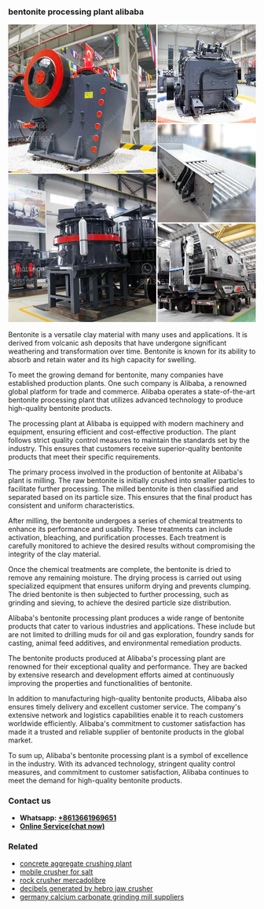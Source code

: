 <h3>bentonite processing plant alibaba</h3><img src='1704791275.jpg' alt=''><p>Bentonite is a versatile clay material with many uses and applications. It is derived from volcanic ash deposits that have undergone significant weathering and transformation over time. Bentonite is known for its ability to absorb and retain water and its high capacity for swelling.</p><p>To meet the growing demand for bentonite, many companies have established production plants. One such company is Alibaba, a renowned global platform for trade and commerce. Alibaba operates a state-of-the-art bentonite processing plant that utilizes advanced technology to produce high-quality bentonite products.</p><p>The processing plant at Alibaba is equipped with modern machinery and equipment, ensuring efficient and cost-effective production. The plant follows strict quality control measures to maintain the standards set by the industry. This ensures that customers receive superior-quality bentonite products that meet their specific requirements.</p><p>The primary process involved in the production of bentonite at Alibaba's plant is milling. The raw bentonite is initially crushed into smaller particles to facilitate further processing. The milled bentonite is then classified and separated based on its particle size. This ensures that the final product has consistent and uniform characteristics.</p><p>After milling, the bentonite undergoes a series of chemical treatments to enhance its performance and usability. These treatments can include activation, bleaching, and purification processes. Each treatment is carefully monitored to achieve the desired results without compromising the integrity of the clay material.</p><p>Once the chemical treatments are complete, the bentonite is dried to remove any remaining moisture. The drying process is carried out using specialized equipment that ensures uniform drying and prevents clumping. The dried bentonite is then subjected to further processing, such as grinding and sieving, to achieve the desired particle size distribution.</p><p>Alibaba's bentonite processing plant produces a wide range of bentonite products that cater to various industries and applications. These include but are not limited to drilling muds for oil and gas exploration, foundry sands for casting, animal feed additives, and environmental remediation products.</p><p>The bentonite products produced at Alibaba's processing plant are renowned for their exceptional quality and performance. They are backed by extensive research and development efforts aimed at continuously improving the properties and functionalities of bentonite.</p><p>In addition to manufacturing high-quality bentonite products, Alibaba also ensures timely delivery and excellent customer service. The company's extensive network and logistics capabilities enable it to reach customers worldwide efficiently. Alibaba's commitment to customer satisfaction has made it a trusted and reliable supplier of bentonite products in the global market.</p><p>To sum up, Alibaba's bentonite processing plant is a symbol of excellence in the industry. With its advanced technology, stringent quality control measures, and commitment to customer satisfaction, Alibaba continues to meet the demand for high-quality bentonite products.</p><h3>Contact us</h3><ul><li><strong>Whatsapp:&nbsp;<a href="https://wa.me/8613661969651">+8613661969651</a></strong></li><li><a href="https://swt.shibang-china.com/?git&amp;zhl&amp;bentonite processing plant alibaba"><strong>Online Service(chat now)</strong></a></li></ul><h3>Related</h3><ul><li><a href='concrete aggregate crushing plant.md'>concrete aggregate crushing plant</a></li><li><a href='mobile crusher for salt.md'>mobile crusher for salt</a></li><li><a href='rock crusher mercadolibre.md'>rock crusher mercadolibre</a></li><li><a href='decibels generated by hebro jaw crusher.md'>decibels generated by hebro jaw crusher</a></li><li><a href='germany calcium carbonate grinding mill suppliers.md'>germany calcium carbonate grinding mill suppliers</a></li></ul>